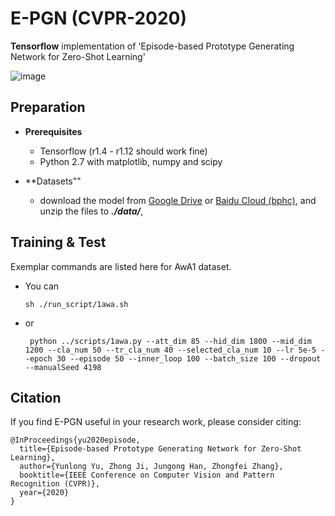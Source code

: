 # E-PGN (CVPR-2020)
**Tensorflow** implementation of 'Episode-based Prototype Generating Network for Zero-Shot Learning'

![image](https://github.com/yunlongyu/EPGN/blob/master/img/one_episode.png)

## Preparation

- **Prerequisites**
    - Tensorflow (r1.4 - r1.12 should work fine)
    - Python 2.7 with matplotlib, numpy and scipy
    
- **Datasets""
   - download the model from [Google Drive](https://drive.google.com/open?id=1FtIe_SC70jTy2TKp3aKokFozLMQie579) or [Baidu Cloud (bphc)](https://pan.baidu.com/s/1F0GSYAhCPBwVEL4kqqaLww), and unzip the files to ***./data/***,

## Training & Test

Exemplar commands are listed here for AwA1 dataset.
- You can 
    ```console
    sh ./run_script/1awa.sh
    ```
- or
   ```console
    python ../scripts/1awa.py --att_dim 85 --hid_dim 1800 --mid_dim 1200 --cla_num 50 --tr_cla_num 40 --selected_cla_num 10 --lr 5e-5 --epoch 30 --episode 50 --inner_loop 100 --batch_size 100 --dropout --manualSeed 4198 
   ```
## Citation
If you find E-PGN useful in your research work, please consider citing:

    @InProceedings{yu2020episode,
      title={Episode-based Prototype Generating Network for Zero-Shot Learning},
      author={Yunlong Yu, Zhong Ji, Jungong Han, Zhongfei Zhang},
      booktitle={IEEE Conference on Computer Vision and Pattern Recognition (CVPR)},
      year={2020}
    }

